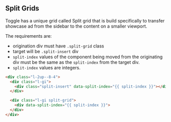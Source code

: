 ## Split Grids

Toggle has a unique grid called Split grid that is build specifically to transfer showcase ad from the sidebar to the content on a smaller viewport. 

The requirements are: 
- origination div must have `.split-grid` class 
- target will be `.split-insert` div 
- `split-index` values of the component being moved from the originating div must be the same as the `split-index` from the target div. 
- `split-index` values are integers. 

~~~html
<div class="l-2up--8-4">
  <div class="l-gi">
    <div class="split-insert" data-split-index="{{ split-index }}"></div>
  </div> 

  <div class="l-gi split-grid">
    <div data-split-index="{{ split-index }}">
  </div>
</div>
~~~